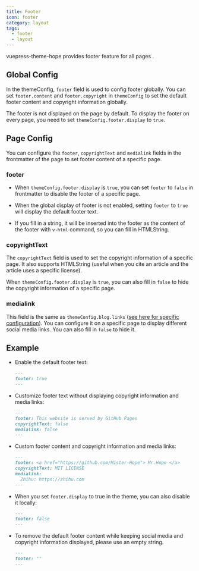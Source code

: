 ```yaml
---
title: Footer
icon: footer
category: layout
tags:
  - footer
  - layout
---
```


vuepress-theme-hope provides footer feature for all pages <Badge text="Support page config" />.

<!-- more -->

## Global Config

In the themeConfig, `footer` field is used to config footer globally. You can set `footer.content` and `footer.copyright` in `themeConfig` to set the default footer content and copyright information globally.

The footer is not displayed on the page by default. To display the footer on every page, you need to set `themeConfig.footer.display` to `true`.

## Page Config

You can configure the `footer`, `copyrightText` and `medialink` fields in the frontmatter of the page to set footer content of a specific page.

### footer

- When `themeConfig.footer.display` is `true`, you can set `footer` to `false` in frontmatter to disable the footer of a specific page.

- When the global display of footer is not enabled, setting `footer` to `true` will display the default footer text.

- If you fill in a string, it will be inserted into the footer as the content of the footer with `v-html` command, so you can fill in HTMLString.

### copyrightText

The `copyrightText` field is used to set the copyright information of a specific page. It also supports HTMLString (useful when you cite an article and the article uses a specific license).

When `themeConfig.footer.display` is `true`, you can also fill in `false` to hide the copyright information of a specific page.

### medialink

This field is the same as `themeConfig.blog.links` ([see here for specific configuration](../blog/intro.md)). You can configure it on a specific page to display different social media links. You can also fill in `false` to hide it.

## Example

- Enable the default footer text:

  ```md
  ---
  footer: true
  ---
  ```

- Customize footer text without displaying copyright information and media links:

  ```md
  ---
  footer: This website is served by GitHub Pages
  copyrightText: false
  medialink: false
  ---
  ```

- Custom footer content and copyright information and media links:

  ```md
  ---
  footer: <a href="https://github.com/Mister-Hope"> Mr.Hope </a>
  copyrightText: MIT LICENSE
  medialink:
    Zhihu: https://zhihu.com
  ---
  ```

- When you set `footer.display` to true in the theme, you can also disable it locally:

  ```md
  ---
  footer: false
  ---
  ```

- To remove the default footer content while keeping social media and copyright information displayed, please use an empty string.

  ```md
  ---
  footer: ""
  ---
  ```
